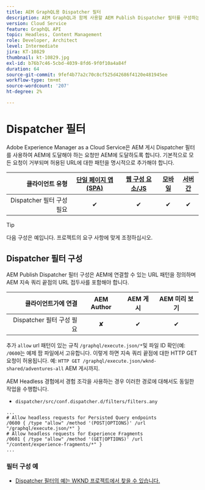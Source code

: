 ```yaml
---
title: AEM GraphQL용 Dispatcher 필터
description: AEM GraphQL과 함께 사용할 AEM Publish Dispatcher 필터를 구성하는 방법에 대해 알아봅니다.
version: Cloud Service
feature: GraphQL API
topic: Headless, Content Management
role: Developer, Architect
level: Intermediate
jira: KT-10829
thumbnail: kt-10829.jpg
exl-id: b76b7c46-5cbd-4039-8fd6-9f0f10a4a84f
duration: 64
source-git-commit: 9fef4b77a2c70c8cf525d42686f4120e481945ee
workflow-type: tm+mt
source-wordcount: '207'
ht-degree: 2%

---
```


# Dispatcher 필터

Adobe Experience Manager as a Cloud Service은 AEM 게시 Dispatcher 필터를 사용하여 AEM에 도달해야 하는 요청만 AEM에 도달하도록 합니다. 기본적으로 모든 요청이 거부되며 허용된 URL에 대한 패턴을 명시적으로 추가해야 합니다.

| 클라이언트 유형 | [단일 페이지 앱(SPA)](../spa.md) | [웹 구성 요소/JS](../web-component.md) | [모바일](../mobile.md) | [서버 간](../server-to-server.md) |
|------------------------------------------:|:---------------------:|:----------------:|:---------:|:----------------:|
| Dispatcher 필터 구성 필요 | ✔ | ✔ | ✔ | ✔ |

>[!TIP]
>
> 다음 구성은 예입니다. 프로젝트의 요구 사항에 맞게 조정하십시오.

## Dispatcher 필터 구성

AEM Publish Dispatcher 필터 구성은 AEM에 연결할 수 있는 URL 패턴을 정의하며 AEM 지속 쿼리 끝점의 URL 접두사를 포함해야 합니다.

| 클라이언트가에 연결 | AEM Author | AEM 게시 | AEM 미리 보기 |
|------------------------------------------:|:----------:|:-------------:|:-------------:|
| Dispatcher 필터 구성 필요 | ✘ | ✔ | ✔ |

추가 `allow` url 패턴이 있는 규칙 `/graphql/execute.json/*`및 파일 ID 확인(예: `/0600`는 예제 팜 파일에서 고유합니다.
이렇게 하면 지속 쿼리 끝점에 대한 HTTP GET 요청이 허용됩니다. 예: `HTTP GET /graphql/execute.json/wknd-shared/adventures-all` AEM 게시까지.

AEM Headless 경험에서 경험 조각을 사용하는 경우 이러한 경로에 대해서도 동일한 작업을 수행합니다.

+ `dispatcher/src/conf.dispatcher.d/filters/filters.any`

```
...
# Allow headless requests for Persisted Query endpoints
/0600 { /type "allow" /method '(POST|OPTIONS)' /url "/graphql/execute.json/*" }
# Allow headless requests for Experience Fragments
/0601 { /type "allow" /method '(GET|OPTIONS)' /url "/content/experience-fragments/*" }
...
```

### 필터 구성 예

+ [Dispatcher 필터의 예는 WKND 프로젝트에서 찾을 수 있습니다.](https://github.com/adobe/aem-guides-wknd/blob/main/dispatcher/src/conf.dispatcher.d/filters/filters.any#L28)

